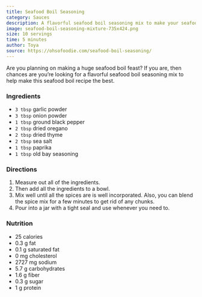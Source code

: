 ```yaml
---
title: Seafood Boil Seasoning
category: Sauces
description: A flavorful seafood boil seasoning mix to make your seafood boil recipe the best.
image: seafood-boil-seasoning-mixture-735x424.png
size: 10 servings
time: 5 minutes
author: Toya
source: https://ohsofoodie.com/seafood-boil-seasoning/
---
```


Are you planning on making a huge seafood boil feast? If you are, then chances are you’re looking for a flavorful seafood boil seasoning mix to help make this seafood boil recipe the best.

### Ingredients

* `3 tbsp` garlic powder
* `3 tbsp` onion powder
* `1 tbsp` ground black pepper
* `2 tbsp` dried oregano
* `2 tbsp` dried thyme
* `2 tbsp` sea salt
* `1 tbsp` paprika
* `1 tbsp` old bay seasoning

### Directions

1. Measure out all of the ingredients.
2. Then add all the ingredients to a bowl.
3. Mix well until all the spices are is well incorporated. Also, you can blend the spice mix for a few minutes to get rid of any chunks. 
4. Pour into a jar with a tight seal and use whenever you need to.

### Nutrition

* 25 calories
* 0.3 g fat
* 0.1 g saturated fat
* 0 mg cholesterol
* 2727 mg sodium
* 5.7 g carbohydrates
* 1.6 g fiber
* 0.3 g sugar
* 1 g protein
